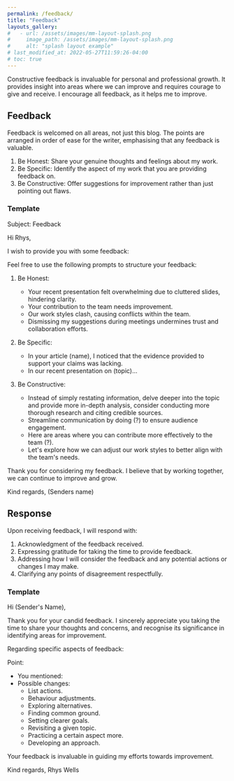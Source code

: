 ```yaml
---
permalink: /feedback/
title: "Feedback"
layouts_gallery:
#   - url: /assets/images/mm-layout-splash.png
#     image_path: /assets/images/mm-layout-splash.png
#     alt: "splash layout example"
# last_modified_at: 2022-05-27T11:59:26-04:00
# toc: true
---
```



Constructive feedback is invaluable for personal and professional growth. It provides insight into areas where we can improve and requires courage to give and receive. I encourage all feedback, as it helps me to improve.

## Feedback

Feedback is welcomed on all areas, not just this blog. The points are arranged in order of ease for the writer, emphasising that any feedback is valuable.

1) Be Honest: Share your genuine thoughts and feelings about my work.
2) Be Specific: Identify the aspect of my work that you are providing feedback on.
3) Be Constructive: Offer suggestions for improvement rather than just pointing out flaws.

### Template

Subject: Feedback

Hi Rhys,

I wish to provide you with some feedback:

Feel free to use the following prompts to structure your feedback:

1. Be Honest:
	- Your recent presentation felt overwhelming due to cluttered slides, hindering clarity.
	- Your contribution to the team needs improvement.
	- Our work styles clash, causing conflicts within the team.
	- Dismissing my suggestions during meetings undermines trust and collaboration efforts.
      
2. Be Specific:
    - In your article (name), I noticed that the evidence provided to support your claims was lacking.
    - In our recent presentation on (topic)... 
      
3. Be Constructive:
	- Instead of simply restating information, delve deeper into the topic and provide more in-depth analysis, consider conducting more thorough research and citing credible sources.
	- Streamline communication by doing (?) to ensure audience engagement.
	- Here are areas where you can contribute more effectively to the team (?).
	- Let's explore how we can adjust our work styles to better align with the team's needs.


Thank you for considering my feedback. I believe that by working together, we can continue to improve and grow.

Kind regards,
(Senders name)

## Response

Upon receiving feedback, I will respond with:

1. Acknowledgment of the feedback received.
2. Expressing gratitude for taking the time to provide feedback.
3. Addressing how I will consider the feedback and any potential actions or changes I may make.
4. Clarifying any points of disagreement respectfully.

### Template

Hi (Sender's Name),

Thank you for your candid feedback. I sincerely appreciate you taking the time to share your thoughts and concerns, and recognise its significance in identifying areas for improvement.

Regarding specific aspects of feedback:

Point:
- You mentioned:
- Possible changes:
    - List actions.
    - Behaviour adjustments.
    - Exploring alternatives.
    - Finding common ground.
    - Setting clearer goals.
    - Revisiting a given topic.
    - Practicing a certain aspect more.
    - Developing an approach.

Your feedback is invaluable in guiding my efforts towards improvement.

Kind regards,
Rhys Wells